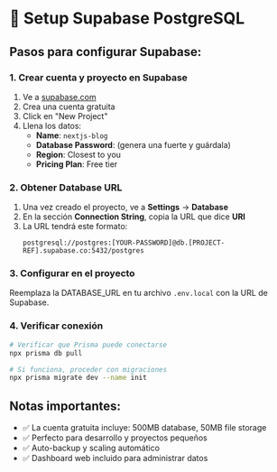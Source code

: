 # 🚀 Setup Supabase PostgreSQL

## Pasos para configurar Supabase:

### 1. Crear cuenta y proyecto en Supabase

1. Ve a [supabase.com](https://supabase.com)
2. Crea una cuenta gratuita
3. Click en "New Project"
4. Llena los datos:
   - **Name**: `nextjs-blog`
   - **Database Password**: (genera una fuerte y guárdala)
   - **Region**: Closest to you
   - **Pricing Plan**: Free tier

### 2. Obtener Database URL

1. Una vez creado el proyecto, ve a **Settings** → **Database**
2. En la sección **Connection String**, copia la URL que dice **URI**
3. La URL tendrá este formato:
   ```
   postgresql://postgres:[YOUR-PASSWORD]@db.[PROJECT-REF].supabase.co:5432/postgres
   ```

### 3. Configurar en el proyecto

Reemplaza la DATABASE_URL en tu archivo `.env.local` con la URL de Supabase.

### 4. Verificar conexión

```bash
# Verificar que Prisma puede conectarse
npx prisma db pull

# Si funciona, proceder con migraciones
npx prisma migrate dev --name init
```

## Notas importantes:

- ✅ La cuenta gratuita incluye: 500MB database, 50MB file storage
- ✅ Perfecto para desarrollo y proyectos pequeños
- ✅ Auto-backup y scaling automático
- ✅ Dashboard web incluido para administrar datos

